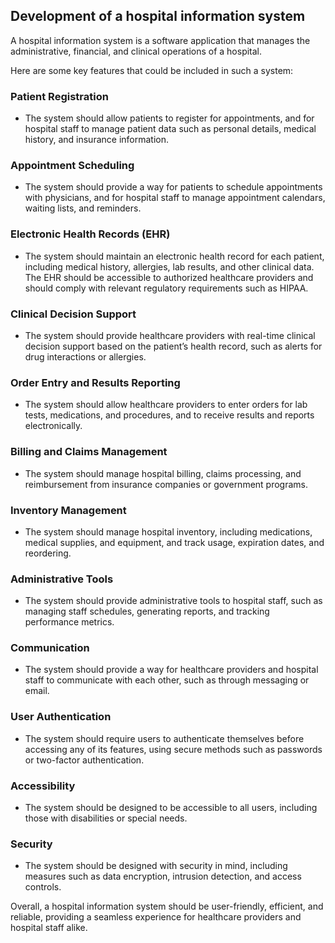 ## Development of a hospital information system
A hospital information system is a software application that manages the administrative, financial, and clinical operations of a hospital. 

Here are some key features that could be included in such a system:

### Patient Registration
- The system should allow patients to register for appointments, and for hospital staff to manage patient data such as personal details, medical history, and insurance information.

### Appointment Scheduling
- The system should provide a way for patients to schedule appointments with physicians, and for hospital staff to manage appointment calendars, waiting lists, and reminders.

### Electronic Health Records (EHR)
- The system should maintain an electronic health record for each patient, including medical history, allergies, lab results, and other clinical data. The EHR should be accessible to authorized healthcare providers and should comply with relevant regulatory requirements such as HIPAA.

### Clinical Decision Support
- The system should provide healthcare providers with real-time clinical decision support based on the patient’s health record, such as alerts for drug interactions or allergies.

### Order Entry and Results Reporting
- The system should allow healthcare providers to enter orders for lab tests, medications, and procedures, and to receive results and reports electronically.

### Billing and Claims Management
- The system should manage hospital billing, claims processing, and reimbursement from insurance companies or government programs.

### Inventory Management
- The system should manage hospital inventory, including medications, medical supplies, and equipment, and track usage, expiration dates, and reordering.

### Administrative Tools
- The system should provide administrative tools to hospital staff, such as managing staff schedules, generating reports, and tracking performance metrics.

### Communication
- The system should provide a way for healthcare providers and hospital staff to communicate with each other, such as through messaging or email.

### User Authentication
- The system should require users to authenticate themselves before accessing any of its features, using secure methods such as passwords or two-factor authentication.

### Accessibility
- The system should be designed to be accessible to all users, including those with disabilities or special needs.

### Security
- The system should be designed with security in mind, including measures such as data encryption, intrusion detection, and access controls.

Overall, a hospital information system should be user-friendly, efficient, and reliable, providing a seamless experience for healthcare providers and hospital staff alike.
